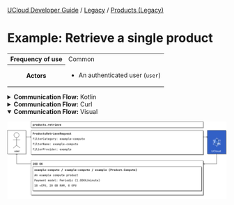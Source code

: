 [UCloud Developer Guide](/docs/developer-guide/README.md) / [Legacy](/docs/developer-guide/legacy/README.md) / [Products (Legacy)](/docs/developer-guide/legacy/products-legacy.md)

# Example: Retrieve a single product

<table>
<tr><th>Frequency of use</th><td>Common</td></tr>
<tr>
<th>Actors</th>
<td><ul>
<li>An authenticated user (<code>user</code>)</li>
</ul></td>
</tr>
</table>
<details>
<summary>
<b>Communication Flow:</b> Kotlin
</summary>

```kotlin
Products.retrieve.call(
    ProductsRetrieveRequest(
        filterArea = null, 
        filterCategory = "example-compute", 
        filterName = "example-compute", 
        filterProvider = "example", 
        filterVersion = null, 
        includeBalance = null, 
        includeMaxBalance = null, 
    ),
    user
).orThrow()

/*
Product.Compute(
    allowAllocationRequestsFrom = AllocationRequestsGroup.ALL, 
    category = ProductCategoryId(
        id = "example-compute", 
        name = "example-compute", 
        provider = "example", 
    ), 
    chargeType = ChargeType.ABSOLUTE, 
    cpu = 10, 
    cpuModel = null, 
    description = "An example compute product", 
    freeToUse = false, 
    gpu = 0, 
    gpuModel = null, 
    hiddenInGrantApplications = false, 
    memoryInGigs = 20, 
    memoryModel = null, 
    name = "example-compute", 
    pricePerUnit = 1000000, 
    priority = 0, 
    productType = ProductType.COMPUTE, 
    unitOfPrice = ProductPriceUnit.CREDITS_PER_MINUTE, 
    version = 1, 
    balance = null, 
    id = "example-compute", 
    maxUsableBalance = null, 
)
*/
```


</details>

<details>
<summary>
<b>Communication Flow:</b> Curl
</summary>

```bash
# ------------------------------------------------------------------------------------------------------
# $host is the UCloud instance to contact. Example: 'http://localhost:8080' or 'https://cloud.sdu.dk'
# $accessToken is a valid access-token issued by UCloud
# ------------------------------------------------------------------------------------------------------

# Authenticated as user
curl -XGET -H "Authorization: Bearer $accessToken" "$host/api/products/retrieve?filterName=example-compute&filterCategory=example-compute&filterProvider=example" 

# {
#     "type": "compute",
#     "balance": null,
#     "maxUsableBalance": null,
#     "name": "example-compute",
#     "pricePerUnit": 1000000,
#     "category": {
#         "name": "example-compute",
#         "provider": "example"
#     },
#     "description": "An example compute product",
#     "priority": 0,
#     "cpu": 10,
#     "memoryInGigs": 20,
#     "gpu": 0,
#     "cpuModel": null,
#     "memoryModel": null,
#     "gpuModel": null,
#     "version": 1,
#     "freeToUse": false,
#     "allowAllocationRequestsFrom": "ALL",
#     "unitOfPrice": "CREDITS_PER_MINUTE",
#     "chargeType": "ABSOLUTE",
#     "hiddenInGrantApplications": false,
#     "productType": "COMPUTE"
# }

```


</details>

<details open>
<summary>
<b>Communication Flow:</b> Visual
</summary>

![](/docs/diagrams/products_retrieve.png)

</details>


